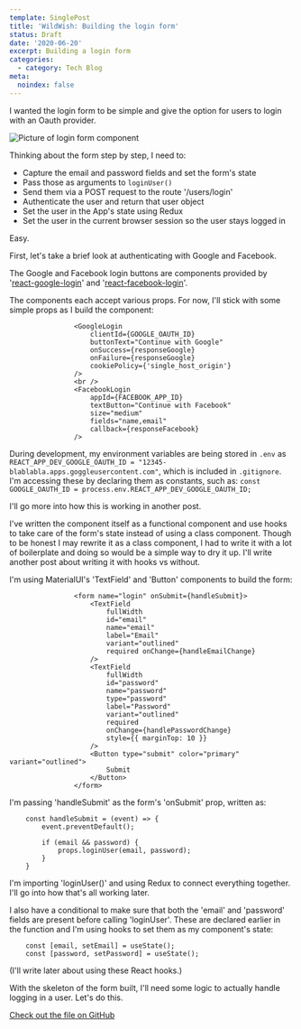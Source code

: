 ```yaml
---
template: SinglePost
title: 'WildWish: Building the login form'
status: Draft
date: '2020-06-20'
excerpt: Building a login form
categories:
  - category: Tech Blog
meta:
  noindex: false
---
```

I wanted the login form to be simple and give the option for users to login with an Oauth provider. 

![Picture of login form component](https://ucarecdn.com/63911b75-5090-4fe3-9110-2b87a8b90c7d/ "Login Form")

Thinking about the form step by step, I need to:
- Capture the email and password fields and set the form's state
- Pass those as arguments to `loginUser()`
- Send them via a POST request to the route '/users/login'
- Authenticate the user and return that user object
- Set the user in the App's state using Redux
- Set the user in the current browser session so the user stays logged in

Easy. 

First, let's take a brief look at authenticating with Google and Facebook.

The Google and Facebook login buttons are components provided by '[react-google-login](https://www.npmjs.com/package/react-google-login)' and '[react-facebook-login](https://www.npmjs.com/package/react-facebook-login)'.

The components each accept various props. For now, I'll stick with some simple props as I build the component:

```
                <GoogleLogin 
                    clientId={GOOGLE_OAUTH_ID}
                    buttonText="Continue with Google"
                    onSuccess={responseGoogle}
                    onFailure={responseGoogle}
                    cookiePolicy={'single_host_origin'}
                />
                <br />
                <FacebookLogin
                    appId={FACEBOOK_APP_ID}
                    textButton="Continue with Facebook"
                    size="medium"
                    fields="name,email"
                    callback={responseFacebook} 
                />
```

During development, my environment variables are being stored in `.env` as `REACT_APP_DEV_GOOGLE_OAUTH_ID = "12345-blablabla.apps.goggleusercontent.com"`, which is included in `.gitignore`. I'm accessing these by declaring them as constants, such as: `const GOOGLE_OAUTH_ID = process.env.REACT_APP_DEV_GOOGLE_OAUTH_ID;`

I'll go more into how this is working in another post.

I've written the component itself as a functional component and use hooks to take care of the form's state instead of using a class component. Though to be honest I may rewrite it as a class component, I had to write it with a lot of boilerplate and doing so would be a simple way to dry it up. I'll write another post about writing it with hooks vs without.

I'm using MaterialUI's 'TextField' and 'Button' components to build the form:

```
                <form name="login" onSubmit={handleSubmit}>
                    <TextField 
                        fullWidth 
                        id="email"
                        name="email"
                        label="Email"
                        variant="outlined"
                        required onChange={handleEmailChange}
                    />
                    <TextField
                        fullWidth
                        id="password"
                        name="password"
                        type="password"
                        label="Password"
                        variant="outlined"
                        required
                        onChange={handlePasswordChange}
                        style={{ marginTop: 10 }}
                    />
                    <Button type="submit" color="primary" variant="outlined">
                        Submit
                    </Button>
                </form>
```

I'm passing 'handleSubmit' as the form's 'onSubmit' prop, written as:

``` 
    const handleSubmit = (event) => {
        event.preventDefault();

        if (email && password) {
            props.loginUser(email, password);
        }
    }
```
I'm importing 'loginUser()' and using Redux to connect everything together. I'll go into how that's all working later.
 
I also have a conditional to make sure that both the 'email' and 'password' fields are present before calling 'loginUser'. These are declared earlier in the function and I'm using hooks to set them as my component's state:

```
    const [email, setEmail] = useState();
    const [password, setPassword] = useState();
```
(I'll write later about using these React hooks.)

With the skeleton of the form built, I'll need some logic to actually handle logging in a user. Let's do this.

[Check out the file on GitHub](https://github.com/bigcatplichta/wildwish-react-mui/blob/master/src/components/Login.js)



